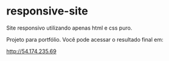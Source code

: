# responsive-site
Site responsivo utilizando apenas html e css puro.


Projeto para portfólio. Você pode acessar o resultado final em:

http://54.174.235.69
